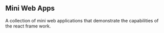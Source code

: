 ## Mini Web Apps
A collection of mini web applications that demonstrate the capabilities of the react frame work.
